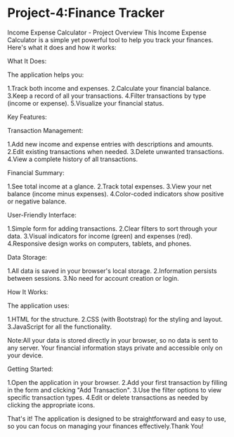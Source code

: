 # Project-4:Finance Tracker
Income Expense Calculator - Project Overview
This Income Expense Calculator is a simple yet powerful tool to help you track your finances. Here's what it does and how it works:

What It Does:

The application helps you:

1.Track both income and expenses.
2.Calculate your financial balance.
3.Keep a record of all your transactions.
4.Filter transactions by type (income or expense).
5.Visualize your financial status.

Key Features:

Transaction Management:

1.Add new income and expense entries with descriptions and amounts.
2.Edit existing transactions when needed.
3.Delete unwanted transactions.
4.View a complete history of all transactions.

Financial Summary:

1.See total income at a glance.
2.Track total expenses.
3.View your net balance (income minus expenses).
4.Color-coded indicators show positive or negative balance.

User-Friendly Interface:

1.Simple form for adding transactions.
2.Clear filters to sort through your data.
3.Visual indicators for income (green) and expenses (red).
4.Responsive design works on computers, tablets, and phones.

Data Storage:

1.All data is saved in your browser's local storage.
2.Information persists between sessions.
3.No need for account creation or login.

How It Works:

The application uses:

1.HTML for the structure.
2.CSS (with Bootstrap) for the styling and layout.
3.JavaScript for all the functionality.

Note:All your data is stored directly in your browser, so no data is sent to any server. Your financial information stays private and accessible only on your device.

Getting Started:

1.Open the application in your browser.
2.Add your first transaction by filling in the form and clicking "Add Transaction".
3.Use the filter options to view specific transaction types.
4.Edit or delete transactions as needed by clicking the appropriate icons.

That's it! The application is designed to be straightforward and easy to use, so you can focus on managing your finances effectively.Thank You!
